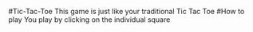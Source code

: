 #Tic-Tac-Toe
This game is just like your traditional Tic Tac Toe
#How to play
You play by clicking on the individual square
